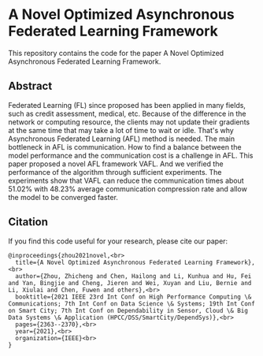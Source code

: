 # A Novel Optimized Asynchronous Federated Learning Framework

This repository contains the code for the paper A Novel Optimized Asynchronous Federated Learning Framework.
## Abstract

Federated Learning (FL) since proposed has been applied in many fields, such as credit assessment, medical, etc. Because of the difference in the network or computing resource, the clients may not update their gradients at the same time that may take a lot of time to wait or idle. That's why Asynchronous Federated Learning (AFL) method is needed. The main bottleneck in AFL is communication. How to find a balance between the model performance and the communication cost is a challenge in AFL. This paper proposed a novel AFL framework VAFL. And we verified the performance of the algorithm through sufficient experiments. The experiments show that VAFL can reduce the communication times about 51.02\% with 48.23\% average communication compression rate and allow the model to be converged faster.

## Citation
If you find this code useful for your research, please cite our paper:

```
@inproceedings{zhou2021novel,<br>
  title={A Novel Optimized Asynchronous Federated Learning Framework},<br>
  author={Zhou, Zhicheng and Chen, Hailong and Li, Kunhua and Hu, Fei and Yan, Bingjie and Cheng, Jieren and Wei, Xuyan and Liu, Bernie and Li, Xiulai and Chen, Fuwen and others},<br>
  booktitle={2021 IEEE 23rd Int Conf on High Performance Computing \& Communications; 7th Int Conf on Data Science \& Systems; 19th Int Conf on Smart City; 7th Int Conf on Dependability in Sensor, Cloud \& Big Data Systems \& Application (HPCC/DSS/SmartCity/DependSys)},<br>
  pages={2363--2370},<br>
  year={2021},<br>
  organization={IEEE}<br>
}
```
